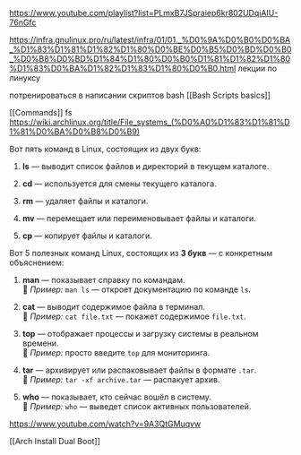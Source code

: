https://www.youtube.com/playlist?list=PLmxB7JSpraiep6kr802UDqiAIU-76nGfc

https://infra.gnulinux.pro/ru/latest/infra/01/01._%D0%9A%D0%B0%D0%BA_%D1%83%D1%81%D1%82%D1%80%D0%BE%D0%B5%D0%BD%D0%B0_%D0%B8%D0%BD%D1%84%D1%80%D0%B0%D1%81%D1%82%D1%80%D1%83%D0%BA%D1%82%D1%83%D1%80%D0%B0.html
лекции по линуксу

потренироваться в написании скриптов bash
[[Bash Scripts basics]]

[[Commands]]
fs
https://wiki.archlinux.org/title/File_systems_(%D0%A0%D1%83%D1%81%D1%81%D0%BA%D0%B8%D0%B9)

Вот пять команд в Linux, состоящих из двух букв:

1. **ls** — выводит список файлов и директорий в текущем каталоге.
    
2. **cd** — используется для смены текущего каталога.
    
3. **rm** — удаляет файлы и каталоги.
    
4. **mv** — перемещает или переименовывает файлы и каталоги.
    
5. **cp** — копирует файлы и каталоги.

Вот 5 полезных команд Linux, состоящих из **3 букв** — с конкретным объяснением:

1. **man** — показывает справку по командам.  
    📌 _Пример:_ `man ls` — откроет документацию по команде `ls`.
    
2. **cat** — выводит содержимое файла в терминал.  
    📌 _Пример:_ `cat file.txt` — покажет содержимое `file.txt`.
    
3. **top** — отображает процессы и загрузку системы в реальном времени.  
    📌 _Пример:_ просто введите `top` для мониторинга.
    
4. **tar** — архивирует или распаковывает файлы в формате `.tar`.  
    📌 _Пример:_ `tar -xf archive.tar` — распакует архив.
    
5. **who** — показывает, кто сейчас вошёл в систему.  
    📌 _Пример:_ `who` — выведет список активных пользователей.

https://www.youtube.com/watch?v=9A3QtGMuqvw

[[Arch Install Dual Boot]]